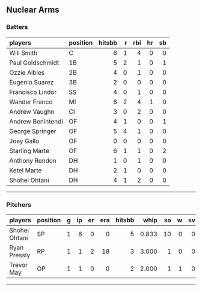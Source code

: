 ## Nuclear Arms

### Batters

 
|players           |position | hitsbb|  r| rbi| hr| sb| 
|:-----------------|:--------|------:|--:|---:|--:|--:| 
|Will Smith        |C        |      6|  1|   4|  0|  0| 
|Paul Goldschmidt  |1B       |      5|  2|   1|  0|  1| 
|Ozzie Albies      |2B       |      4|  0|   1|  0|  0| 
|Eugenio Suarez    |3B       |      2|  0|   0|  0|  0| 
|Francisco Lindor  |SS       |      4|  0|   1|  0|  0| 
|Wander Franco     |MI       |      6|  2|   4|  1|  0| 
|Andrew Vaughn     |CI       |      3|  0|   2|  0|  0| 
|Andrew Benintendi |OF       |      4|  1|   0|  0|  1| 
|George Springer   |OF       |      5|  4|   1|  0|  0| 
|Joey Gallo        |OF       |      0|  0|   0|  0|  0| 
|Starling Marte    |OF       |      6|  1|   1|  0|  2| 
|Anthony Rendon    |DH       |      1|  0|   1|  0|  0| 
|Ketel Marte       |DH       |      2|  1|   0|  0|  0| 
|Shohei Ohtani     |DH       |      4|  1|   2|  0|  0| 

* * *

### Pitchers

 
|players       |position |  g| ip| er| era| hitsbb|  whip| so|  w| sv| 
|:-------------|:--------|--:|--:|--:|---:|------:|-----:|--:|--:|--:| 
|Shohei Ohtani |SP       |  1|  6|  0|   0|      5| 0.833| 10|  0|  0| 
|Ryan Pressly  |RP       |  1|  1|  2|  18|      3| 3.000|  1|  0|  0| 
|Trevor May    |OP       |  1|  1|  0|   0|      2| 2.000|  1|  1|  0| 


* * *



